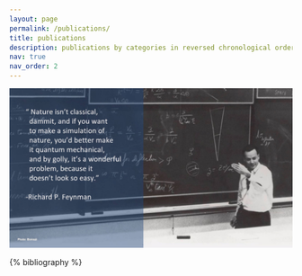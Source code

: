 ```yaml
---
layout: page
permalink: /publications/
title: publications
description: publications by categories in reversed chronological order. generated by jekyll-scholar.
nav: true
nav_order: 2
---
```


<div class="container">

<img src="assets\img\Feynman.jpg">

</div>

<!-- _pages/publications.md -->
<div class="publications">

{% bibliography %}

</div>
